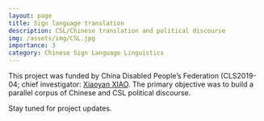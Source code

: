 ```yaml
---
layout: page
title: Sign language translation
description: CSL/Chinese translation and political discourse
img: /assets/img/CSL.jpg
importance: 3
category: Chinese Sign Language Linguistics
---
```


This project was funded by China Disabled People’s Federation (CLS2019-04; chief investigator: [Xiaoyan XIAO](https://cflc.xmu.edu.cn/_s351/2019/0704/c12488a375058/page.psp). The primary objective was to build a parallel corpus of Chinese and CSL political discourse.  

Stay tuned for project updates. 

<div class="row">
    <div class="col-sm mt-3 mt-md-0">
        <img class="img-fluid rounded z-depth-1" src="{{ '/assets/img/cslmeeting.jpg' | relative_url }}" alt="" title="example image"/>
    </div>
</div>

